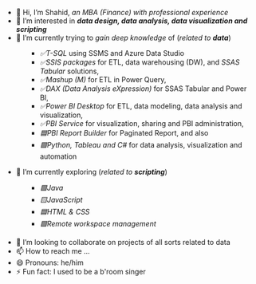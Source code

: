 - 👋 Hi, I’m Shahid, _an MBA (Finance) with professional experience_
- 👀 I’m interested in ___data design, data analysis, data visualization and scripting___
- 🌱 I’m currently trying to _gain deep knowledge_ of (_related to __data___)<ul><ul><ul>
<li><i>✅T-SQL</i> using SSMS and Azure Data Studio  </li>
<li><i>✅SSIS packages</i> for ETL, data warehousing (DW), and <i>SSAS Tabular</i> solutions,  </li>
<li><i>✅Mashup (M)</i> for ETL in Power Query,  </li>
<li><i>✅DAX (Data Analysis eXpression)</i> for SSAS Tabular and Power BI,  </li>
<li><i>✅Power BI Desktop</i> for ETL, data modeling, data analysis and visualization,  </li>
<li><i>✅PBI Service</i> for visualization, sharing and PBI administration,  </li>
<li><i>🟦PBI Report Builder</i> for Paginated Report, and also   </li>
<li><i>🟪Python, Tableau and C#</i>  for data analysis, visualization and automation</li></ul></ul></ul>

- 🌱 I’m currently exploring (_related to __scripting___)<ul><ul><ul>
<li> <i>🟩Java</i> </li>
<li> <i>🟨JavaScript</i> </li>
<li> <i>🟦HTML & CSS</i> </li>
<li> <i>🟪Remote workspace management</i> </li>
</ul></ul></ul>

- 💞️ I’m looking to collaborate on projects of all sorts related to data
- 📫 How to reach me ... 
- 😄 Pronouns: he/him
- ⚡ Fun fact: I used to be a b'room singer

<!---
shahidulq/shahidulq is a ✨ special ✨ repository because its `README.md` (this file) appears on your GitHub profile.
You can click the Preview link to take a look at your changes.
--->
